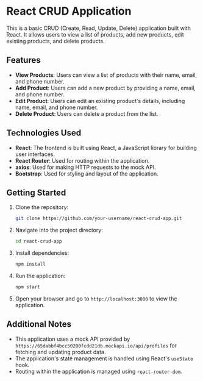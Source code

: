 # React CRUD Application

This is a basic CRUD (Create, Read, Update, Delete) application built with React. It allows users to view a list of products, add new products, edit existing products, and delete products.

## Features

- **View Products**: Users can view a list of products with their name, email, and phone number.
- **Add Product**: Users can add a new product by providing a name, email, and phone number.
- **Edit Product**: Users can edit an existing product's details, including name, email, and phone number.
- **Delete Product**: Users can delete a product from the list.

## Technologies Used

- **React**: The frontend is built using React, a JavaScript library for building user interfaces.
- **React Router**: Used for routing within the application.
- **axios**: Used for making HTTP requests to the mock API.
- **Bootstrap**: Used for styling and layout of the application.

## Getting Started

1. Clone the repository:

    ```bash
    git clone https://github.com/your-username/react-crud-app.git
    ```

2. Navigate into the project directory:

    ```bash
    cd react-crud-app
    ```

3. Install dependencies:

    ```bash
    npm install
    ```

4. Run the application:

    ```bash
    npm start
    ```

5. Open your browser and go to `http://localhost:3000` to view the application.

## Additional Notes

- This application uses a mock API provided by `https://65dabbf4bcc50200fcdd21db.mockapi.io/api/profiles` for fetching and updating product data.
- The application's state management is handled using React's `useState` hook.
- Routing within the application is managed using `react-router-dom`.